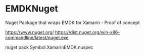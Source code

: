 # EMDKNuget
Nuget Package that wraps EMDK for Xamarin - Proof of concept


https://www.nuget.org/
https://dist.nuget.org/win-x86-commandline/latest/nuget.exe

nuget pack Symbol.XamarinEMDK.nuspec